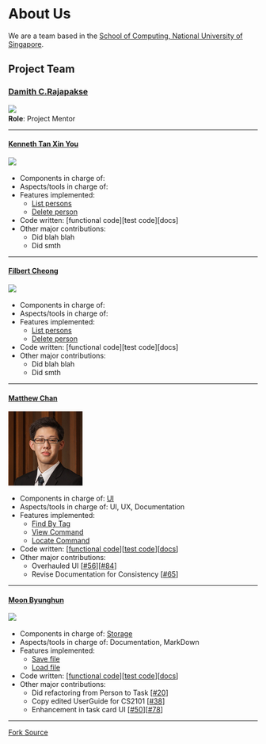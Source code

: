 # About Us

We are a team based in the [School of Computing, National University of Singapore](http://www.comp.nus.edu.sg).

## Project Team

### [Damith C.Rajapakse](http://www.comp.nus.edu.sg/~damithch) <br>
<img src="images/DamithRajapakse.jpg" width="150"><br>
**Role**: Project Mentor

-----

#### [Kenneth Tan Xin You](https://github.com/kennethtxytqw)<br>
<img src="https://avatars0.githubusercontent.com/u/16360559?v=3&s=466" width="150"><br>
* Components in charge of:
* Aspects/tools in charge of:
* Features implemented:
   * [List persons](https://github.com/se-edu/addressbook-level4/blob/master/docs/UserGuide.md#listing-all-persons--list)
   * [Delete person](https://github.com/se-edu/addressbook-level4/blob/master/docs/UserGuide.md#deleting-a-person--delete)
* Code written: [functional code][test code][docs]
* Other major contributions:
  * Did blah blah
  * Did smth

-----

#### [Filbert Cheong](https://github.com/mitigator)
<img src="https://avatars2.githubusercontent.com/u/17725170?v=3&s=466" width="150"><br>
* Components in charge of:
* Aspects/tools in charge of:
* Features implemented:
   * [List persons](https://github.com/se-edu/addressbook-level4/blob/master/docs/UserGuide.md#listing-all-persons--list)
   * [Delete person](https://github.com/se-edu/addressbook-level4/blob/master/docs/UserGuide.md#deleting-a-person--delete)
* Code written: [functional code][test code][docs]
* Other major contributions:
  * Did blah blah
  * Did smth

-----

#### [Matthew Chan](https://github.com/MCHowl) 
<img src="images/Matthew.jpg" width="150"><br>
* Components in charge of: [UI](https://github.com/CS2103AUG2016-W10-C3/main/blob/master/docs/DeveloperGuide.md#32-ui-component)
* Aspects/tools in charge of: UI, UX, Documentation
* Features implemented:
   * [Find By Tag](https://github.com/CS2103AUG2016-W10-C3/main/blob/master/docs/UserGuide.md#310-finding-specific-tasks)
   * [View Command](https://github.com/CS2103AUG2016-W10-C3/main/blob/master/docs/UserGuide.md#311-filtering-the-task-list)
   * [Locate Command](https://github.com/CS2103AUG2016-W10-C3/main/blob/master/docs/UserGuide.md#312-locating-a-destination)
* Code written: [[functional code](../collated/main/A0135767U.md)][[test code](../collated/test/A0135767U.md)][[docs](collated/docs/A0135767U.md)]
* Other major contributions:
  * Overhauled UI [[#56](https://github.com/CS2103AUG2016-W10-C3/main/pull/56)][[#84](https://github.com/CS2103AUG2016-W10-C3/main/pull/84)]
  * Revise Documentation for Consistency [[#65](https://github.com/CS2103AUG2016-W10-C3/main/pull/65)]

-----

#### [Moon Byunghun](https://github.com/orgs/CS2103AUG2016-W10-C3/people/MoonByunghun)
<img src="https://avatars0.githubusercontent.com/u/21344254?v=3&s=466" width="150"><br>
* Components in charge of: [Storage](https://github.com/CS2103AUG2016-W10-C3/main/blob/master/docs/DeveloperGuide.md#35-storage-component)
* Aspects/tools in charge of: Documentation, MarkDown
* Features implemented:
   * [Save file](https://github.com/CS2103AUG2016-W10-C3/main/blob/master/docs/UserGuide.md#32-choosing-your-save-location)
   * [Load file](https://github.com/CS2103AUG2016-W10-C3/main/blob/master/docs/UserGuide.md#33-loading-save-files)
* Code written: [[functional code](../collated/main/A0126649W.md)][[test code](../collated/test/A0126649W.md)][[docs](collated/docs/A0126649W.md)]
* Other major contributions:
  * Did refactoring from Person to Task [[#20](https://github.com/CS2103AUG2016-W10-C3/main/pull/20)]
  * Copy edited UserGuide for CS2101 [[#38](https://github.com/CS2103AUG2016-W10-C3/main/pull/38)]
  * Enhancement in task card UI [[#50](https://github.com/CS2103AUG2016-W10-C3/main/pull/50)][[#78](https://github.com/CS2103AUG2016-W10-C3/main/pull/78)]

-----


[Fork Source](https://github.com/nus-cs2103-AY1617S1/addressbook-level4)
